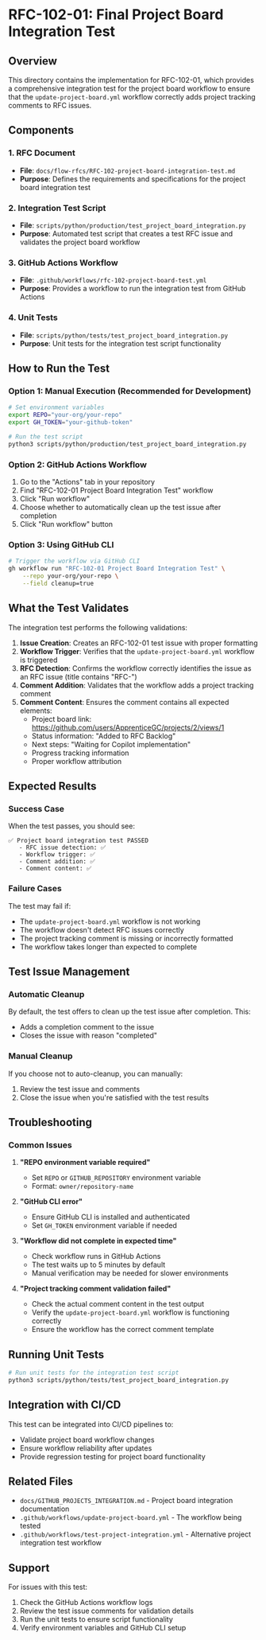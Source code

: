 # RFC-102-01: Final Project Board Integration Test

## Overview

This directory contains the implementation for RFC-102-01, which provides a comprehensive integration test for the project board workflow to ensure that the `update-project-board.yml` workflow correctly adds project tracking comments to RFC issues.

## Components

### 1. RFC Document
- **File**: `docs/flow-rfcs/RFC-102-project-board-integration-test.md`
- **Purpose**: Defines the requirements and specifications for the project board integration test

### 2. Integration Test Script
- **File**: `scripts/python/production/test_project_board_integration.py`
- **Purpose**: Automated test script that creates a test RFC issue and validates the project board workflow

### 3. GitHub Actions Workflow
- **File**: `.github/workflows/rfc-102-project-board-test.yml`
- **Purpose**: Provides a workflow to run the integration test from GitHub Actions

### 4. Unit Tests
- **File**: `scripts/python/tests/test_project_board_integration.py`
- **Purpose**: Unit tests for the integration test script functionality

## How to Run the Test

### Option 1: Manual Execution (Recommended for Development)

```bash
# Set environment variables
export REPO="your-org/your-repo"
export GH_TOKEN="your-github-token"

# Run the test script
python3 scripts/python/production/test_project_board_integration.py
```

### Option 2: GitHub Actions Workflow

1. Go to the "Actions" tab in your repository
2. Find "RFC-102-01 Project Board Integration Test" workflow  
3. Click "Run workflow"
4. Choose whether to automatically clean up the test issue after completion
5. Click "Run workflow" button

### Option 3: Using GitHub CLI

```bash
# Trigger the workflow via GitHub CLI
gh workflow run "RFC-102-01 Project Board Integration Test" \
    --repo your-org/your-repo \
    --field cleanup=true
```

## What the Test Validates

The integration test performs the following validations:

1. **Issue Creation**: Creates an RFC-102-01 test issue with proper formatting
2. **Workflow Trigger**: Verifies that the `update-project-board.yml` workflow is triggered
3. **RFC Detection**: Confirms the workflow correctly identifies the issue as an RFC issue (title contains "RFC-")
4. **Comment Addition**: Validates that the workflow adds a project tracking comment
5. **Comment Content**: Ensures the comment contains all expected elements:
   - Project board link: https://github.com/users/ApprenticeGC/projects/2/views/1
   - Status information: "Added to RFC Backlog"
   - Next steps: "Waiting for Copilot implementation"
   - Progress tracking information
   - Proper workflow attribution

## Expected Results

### Success Case
When the test passes, you should see:
```
✅ Project board integration test PASSED
   - RFC issue detection: ✅
   - Workflow trigger: ✅
   - Comment addition: ✅
   - Comment content: ✅
```

### Failure Cases
The test may fail if:
- The `update-project-board.yml` workflow is not working
- The workflow doesn't detect RFC issues correctly
- The project tracking comment is missing or incorrectly formatted
- The workflow takes longer than expected to complete

## Test Issue Management

### Automatic Cleanup
By default, the test offers to clean up the test issue after completion. This:
- Adds a completion comment to the issue
- Closes the issue with reason "completed"

### Manual Cleanup
If you choose not to auto-cleanup, you can manually:
1. Review the test issue and comments
2. Close the issue when you're satisfied with the test results

## Troubleshooting

### Common Issues

1. **"REPO environment variable required"**
   - Set `REPO` or `GITHUB_REPOSITORY` environment variable
   - Format: `owner/repository-name`

2. **"GitHub CLI error"**
   - Ensure GitHub CLI is installed and authenticated
   - Set `GH_TOKEN` environment variable if needed

3. **"Workflow did not complete in expected time"**
   - Check workflow runs in GitHub Actions
   - The test waits up to 5 minutes by default
   - Manual verification may be needed for slower environments

4. **"Project tracking comment validation failed"**
   - Check the actual comment content in the test output
   - Verify the `update-project-board.yml` workflow is functioning correctly
   - Ensure the workflow has the correct comment template

## Running Unit Tests

```bash
# Run unit tests for the integration test script
python3 scripts/python/tests/test_project_board_integration.py
```

## Integration with CI/CD

This test can be integrated into CI/CD pipelines to:
- Validate project board workflow changes
- Ensure workflow reliability after updates
- Provide regression testing for project board functionality

## Related Files

- `docs/GITHUB_PROJECTS_INTEGRATION.md` - Project board integration documentation
- `.github/workflows/update-project-board.yml` - The workflow being tested
- `.github/workflows/test-project-integration.yml` - Alternative project integration test workflow

## Support

For issues with this test:
1. Check the GitHub Actions workflow logs
2. Review the test issue comments for validation details
3. Run the unit tests to ensure script functionality
4. Verify environment variables and GitHub CLI setup
